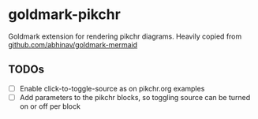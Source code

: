 # goldmark-pikchr

Goldmark extension for rendering pikchr diagrams. Heavily copied from
[github.com/abhinav/goldmark-mermaid](https://github.com/abhinav/goldmark-mermaid)

## TODOs

- [ ] Enable click-to-toggle-source as on pikchr.org examples
- [ ] Add parameters to the pikchr blocks, so toggling source can be turned on or off per block
